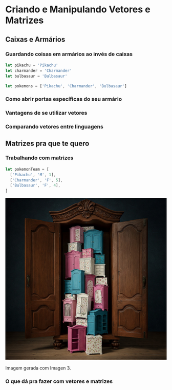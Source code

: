 # Criando e Manipulando Vetores e Matrizes

## Caixas e Armários

### Guardando coisas em armários ao invés de caixas

```js
let pikachu = 'Pikachu'
let charmander = 'Charmander'
let bulbasaur = 'Bulbasaur'
```

```js
let pokemons = ['Pikachu', 'Charmander', 'Bulbasaur']
```

### Como abrir portas específicas do seu armário

### Vantagens de se utilizar vetores

### Comparando vetores entre linguagens

## Matrizes pra que te quero

### Trabalhando com matrizes

```js
let pokemonTeam = [
  ['Pikachu', 'M', 1],
  ['Charmander', 'F', 5],
  ['Bulbasaur', 'F', 4],
]
```

![Um armário de armários](/imagens/Gemini_Generated_Image_j3mnwej3mnwej3mn.jpeg)

Imagem gerada com Imagen 3.

### O que dá pra fazer com vetores e matrizes
